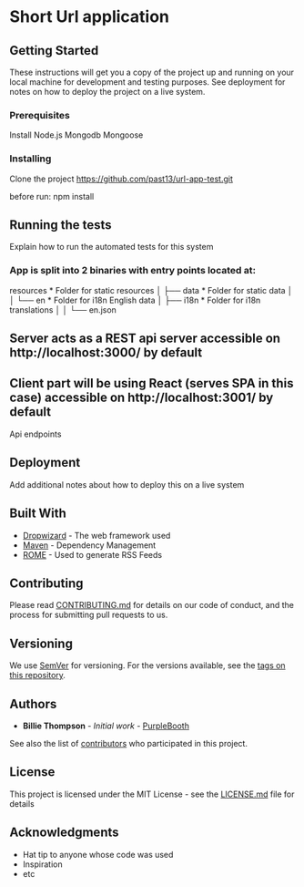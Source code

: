 # Short Url application

## Getting Started

These instructions will get you a copy of the project up and running on your local machine for development and testing purposes. See deployment for notes on how to deploy the project on a live system.

### Prerequisites

Install Node.js
Mongodb
Mongoose

### Installing

Clone the project
https://github.com/past13/url-app-test.git

before run: npm install

## Running the tests

Explain how to run the automated tests for this system

### App is split into 2 binaries with entry points located at:

 resources                                           * Folder for static resources
│   ├── data                                            * Folder for static data
│   │   └── en                                          * Folder for i18n English data
│   ├── i18n                                            * Folder for i18n translations
│   │   └── en.json  

## Server acts as a REST api server accessible on http://localhost:3000/ by default
## Client part will be using React (serves SPA in this case) accessible on http://localhost:3001/ by default

Api endpoints

## Deployment

Add additional notes about how to deploy this on a live system

## Built With

* [Dropwizard](http://www.dropwizard.io/1.0.2/docs/) - The web framework used
* [Maven](https://maven.apache.org/) - Dependency Management
* [ROME](https://rometools.github.io/rome/) - Used to generate RSS Feeds

## Contributing

Please read [CONTRIBUTING.md](https://gist.github.com/PurpleBooth/b24679402957c63ec426) for details on our code of conduct, and the process for submitting pull requests to us.

## Versioning

We use [SemVer](http://semver.org/) for versioning. For the versions available, see the [tags on this repository](https://github.com/your/project/tags). 

## Authors

* **Billie Thompson** - *Initial work* - [PurpleBooth](https://github.com/PurpleBooth)

See also the list of [contributors](https://github.com/your/project/contributors) who participated in this project.

## License

This project is licensed under the MIT License - see the [LICENSE.md](LICENSE.md) file for details

## Acknowledgments

* Hat tip to anyone whose code was used
* Inspiration
* etc

